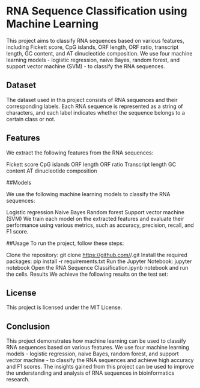 # RNA Sequence Classification using Machine Learning
This project aims to classify RNA sequences based on various features, including Fickett score, CpG islands, ORF length, ORF ratio, transcript length, GC content, and AT dinucleotide composition. We use four machine learning models - logistic regression, naive Bayes, random forest, and support vector machine (SVM) - to classify the RNA sequences.

## Dataset
The dataset used in this project consists of RNA sequences and their corresponding labels. Each RNA sequence is represented as a string of characters, and each label indicates whether the sequence belongs to a certain class or not.

## Features
We extract the following features from the RNA sequences:

Fickett score
CpG islands
ORF length
ORF ratio
Transcript length
GC content
AT dinucleotide composition

##Models

We use the following machine learning models to classify the RNA sequences:

Logistic regression
Naive Bayes
Random forest
Support vector machine (SVM)
We train each model on the extracted features and evaluate their performance using various metrics, such as accuracy, precision, recall, and F1 score.

##Usage
To run the project, follow these steps:

Clone the repository: git clone https://github.com/<username>/<repository-name>.git
Install the required packages: pip install -r requirements.txt
Run the Jupyter Notebook: jupyter notebook
Open the RNA Sequence Classification.ipynb notebook and run the cells.
Results
We achieve the following results on the test set:

## License
This project is licensed under the MIT License.

## Conclusion
This project demonstrates how machine learning can be used to classify RNA sequences based on various features. We use four machine learning models - logistic regression, naive Bayes, random forest, and support vector machine - to classify the RNA sequences and achieve high accuracy and F1 scores. The insights gained from this project can be used to improve the understanding and analysis of RNA sequences in bioinformatics research.
